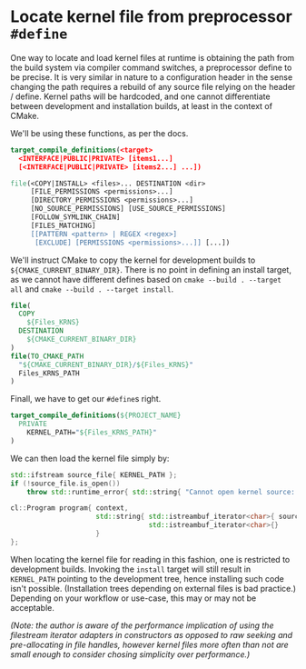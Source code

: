 # Locate kernel file from preprocessor `#define`

One way to locate and load kernel files at runtime is obtaining the path from the build system via compiler command switches, a preprocessor define to be precise. It is very similar in nature to a configuration header in the sense changing the path requires a rebuild of any source file relying on the header / define. Kernel paths will be hardcoded, and one cannot differentiate between development and installation builds, at least in the context of CMake.

We'll be using these functions, as per the docs.

```cmake
target_compile_definitions(<target>
  <INTERFACE|PUBLIC|PRIVATE> [items1...]
  [<INTERFACE|PUBLIC|PRIVATE> [items2...] ...])

file(<COPY|INSTALL> <files>... DESTINATION <dir>
     [FILE_PERMISSIONS <permissions>...]
     [DIRECTORY_PERMISSIONS <permissions>...]
     [NO_SOURCE_PERMISSIONS] [USE_SOURCE_PERMISSIONS]
     [FOLLOW_SYMLINK_CHAIN]
     [FILES_MATCHING]
     [[PATTERN <pattern> | REGEX <regex>]
      [EXCLUDE] [PERMISSIONS <permissions>...]] [...])
```

We'll instruct CMake to copy the kernel for development builds to `${CMAKE_CURRENT_BINARY_DIR}`. There is no point in defining an install target, as we cannot have different defines based on `cmake --build . --target all` and `cmake --build . --target install`.

```cmake
file(
  COPY
    ${Files_KRNS}
  DESTINATION
    ${CMAKE_CURRENT_BINARY_DIR}
)
file(TO_CMAKE_PATH
  "${CMAKE_CURRENT_BINARY_DIR}/${Files_KRNS}"
  Files_KRNS_PATH
)
```

Finall, we have to get our `#define`s right.

```cmake
target_compile_definitions(${PROJECT_NAME}
  PRIVATE
    KERNEL_PATH="${Files_KRNS_PATH}"
)
```

We can then load the kernel file simply by:

```c++
std::ifstream source_file{ KERNEL_PATH };
if (!source_file.is_open())
    throw std::runtime_error{ std::string{ "Cannot open kernel source: " } + "./saxpy" };

cl::Program program{ context,
                     std::string{ std::istreambuf_iterator<char>{ source_file },
                                  std::istreambuf_iterator<char>{}
                     }
};
```

When locating the kernel file for reading in this fashion, one is restricted to development builds. Invoking the `install` target will still result in `KERNEL_PATH` pointing to the development tree, hence installing such code isn't possible. (Installation trees depending on external files is bad practice.) Depending on your workflow or use-case, this may or may not be acceptable.

_(Note: the author is aware of the performance implication of using the filestream iterator adapters in constructors as opposed to raw seeking and pre-allocating in file handles, however kernel files more often than not are small enough to consider chosing simplicity over performance.)_